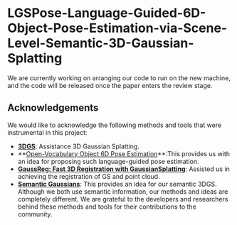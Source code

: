 # LGSPose-Language-Guided-6D-Object-Pose-Estimation-via-Scene-Level-Semantic-3D-Gaussian-Splatting
We are currently working on arranging our code to run on the new machine, and the code will be released once the paper enters the review stage.
## Acknowledgements
We would like to acknowledge the following methods and tools that were instrumental in this project:
- **[3DGS]([https://github.com/applied-ai-lab/zero-shot-pose](https://github.com/graphdeco-inria/gaussian-splatting))**: Assistance 3D Gaussian Splatting.
- **[Open-Vocabulary Object 6D Pose Estimation]([https://github.com/JiehongLin/SAM-6D](https://github.com/jcorsetti/oryon))**:This provides us with an idea for proposing such language-guided pose estimation.
- **[GaussReg: Fast 3D Registration with GaussianSplatting](https://github.com/qinzheng93/GeoTransformer)**: Assisted us in achieving the registration of GS and point cloud.
- **[Semantic Gaussians](https://github.com/sharinka0715/semantic-gaussians)**: This provides an idea for our semantic 3DGS. Although we both use semantic information, our methods and ideas are completely different.
We are grateful to the developers and researchers behind these methods and tools for their contributions to the community.
